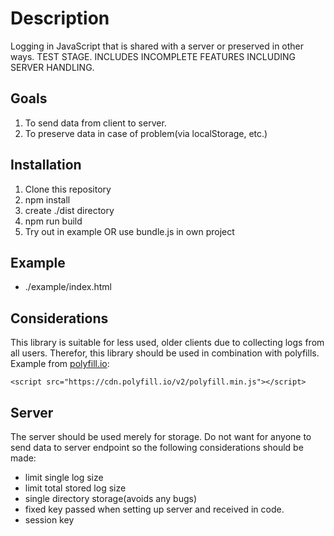 # Description

Logging in JavaScript that is shared with a server or preserved in other ways.
TEST STAGE. INCLUDES INCOMPLETE FEATURES INCLUDING SERVER HANDLING.

## Goals

1. To send data from client to server.
2. To preserve data in case of problem(via localStorage, etc.)

## Installation

1. Clone this repository
2. npm install
3. create ./dist directory
4. npm run build
5. Try out in example OR use bundle.js in own project

## Example

* ./example/index.html

## Considerations

This library is suitable for less used, older clients due to collecting logs from all users.
Therefor, this library should be used in combination with polyfills.
Example from [polyfill.io](https://polyfill.io/v2/docs/):

```
<script src="https://cdn.polyfill.io/v2/polyfill.min.js"></script>
```

## Server

The server should be used merely for storage.
Do not want for anyone to send data to server endpoint so the following considerations should be made:

* limit single log size
* limit total stored log size
* single directory storage(avoids any bugs)
* fixed key passed when setting up server and received in code.
* session key